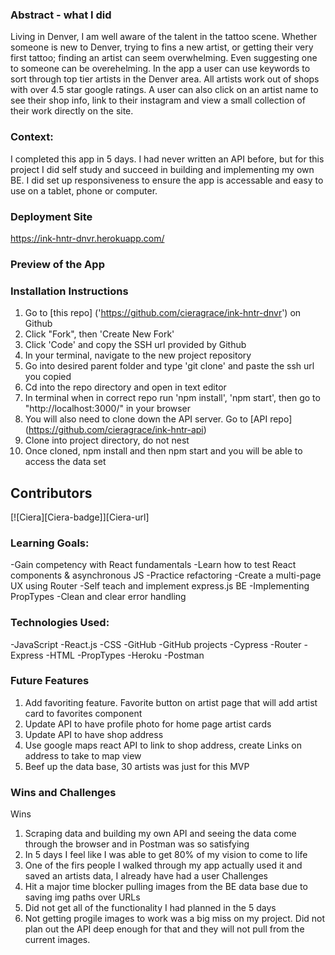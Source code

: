 <a name="readme-top"></a>

### Abstract - what I did
Living in Denver, I am well aware of the talent in the tattoo scene. Whether someone is new to Denver, trying to fins a new artist, or getting their very first tattoo; finding an artist can seem overwhelming. Even suggesting one to someone can be overehelming. In the app a user can use keywords to sort through top tier artists in the Denver area. All artists work out of shops with over 4.5 star google ratings. A user can also click on an artist name to see their shop info, link to their instagram and view a small collection of their work directly on the site. 

### Context:
I completed this app in 5 days. I had never written an API before, but for this project I did self study and succeed in building and implementing my own BE. I did set up responsiveness to ensure the app is accessable and easy to use on a tablet, phone or computer. 

### Deployment Site
https://ink-hntr-dnvr.herokuapp.com/

### Preview of the App

### Installation Instructions
1. Go to [this repo] ('https://github.com/cieragrace/ink-hntr-dnvr') on Github
2. Click "Fork", then 'Create New Fork'
3. Click 'Code' and copy the SSH url provided by Github
4. In your terminal, navigate to the new project repository
5. Go into desired parent folder and type 'git clone' and paste the ssh url you copied
6. Cd into the repo directory and open in text editor
7. In terminal when in correct repo run 'npm install', 'npm start', then go to "http://localhost:3000/" in your browser
8. You will also need to clone down the API server. Go to [API repo] (https://github.com/cieragrace/ink-hntr-api) 
9. Clone into project directory, do not nest
10. Once cloned, npm install and then npm start and you will be able to access the data set

## Contributors
 [![Ciera][Ciera-badge]][Ciera-url]

 ### Learning Goals:
-Gain competency with React fundamentals
-Learn how to test React components & asynchronous JS
-Practice refactoring
-Create a multi-page UX using Router
-Self teach and implement express.js BE
-Implementing PropTypes
-Clean and clear error handling

### Technologies Used:
-JavaScript
-React.js
-CSS
-GitHub
-GitHub projects
-Cypress
-Router
-Express
-HTML
-PropTypes
-Heroku
-Postman

### Future Features
1. Add favoriting feature. Favorite button on artist page that will add artist card to favorites component
2. Update API to have profile photo for home page artist cards 
3. Update API to have shop address
4. Use google maps react API to link to shop address, create Links on address to take to map view
5. Beef up the data base, 30 artists was just for this MVP

### Wins and Challenges
Wins
1. Scraping data and building my own API and seeing the data come through the browser and in Postman was so satisfying
2. In 5 days I feel like I was able to get 80% of my vision to come to life
3. One of the firs people I walked through my app actually used it and saved an artists data, I already have had a user
Challenges
1. Hit a major time blocker pulling images from the BE data base due to saving img paths over URLs
2. Did not get all of the functionality I had planned in the 5 days
3. Not getting progile images to work was a big miss on my project. Did not plan out the API deep enough for that and they will not pull from the current images.
